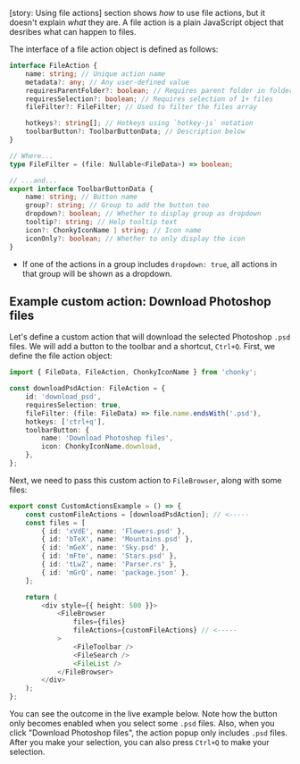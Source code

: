 [story: Using file actions] section shows _how_ to use file actions, but it doesn't
explain _what_ they are. A file action is a plain JavaScript object that desribes
what can happen to files.

The interface of a file action object is defined as follows:

```ts
interface FileAction {
    name: string; // Unique action name
    metadata?: any; // Any user-defined value
    requiresParentFolder?: boolean; // Requires parent folder in folder chain
    requiresSelection?: boolean; // Requires selection of 1+ files
    fileFilter?: FileFilter; // Used to filter the files array

    hotkeys?: string[]; // Hotkeys using `hotkey-js` notation
    toolbarButton?: ToolbarButtonData; // Description below
}

// Where...
type FileFilter = (file: Nullable<FileData>) => boolean;

// ...and...
export interface ToolbarButtonData {
    name: string; // Button name
    group?: string; // Group to add the button too
    dropdown?: boolean; // Whether to display group as dropdown
    tooltip?: string; // Help tooltip text
    icon?: ChonkyIconName | string; // Icon name
    iconOnly?: boolean; // Whether to only display the icon
}
```

-   If one of the actions in a group includes `dropdown: true`, all actions in that
    group will be shown as a dropdown.

## Example custom action: Download Photoshop files

Let's define a custom action that will download the selected Photoshop `.psd` files.
We will add a button to the toolbar and a shortcut, `Ctrl+Q`. First, we define the
file action object:

```ts
import { FileData, FileAction, ChonkyIconName } from 'chonky';

const downloadPsdAction: FileAction = {
    id: 'download_psd',
    requiresSelection: true,
    fileFilter: (file: FileData) => file.name.endsWith('.psd'),
    hotkeys: ['ctrl+q'],
    toolbarButton: {
        name: 'Download Photoshop files',
        icon: ChonkyIconName.download,
    },
};
```

Next, we need to pass this custom action to `FileBrowser`, along with some files:

```ts
export const CustomActionsExample = () => {
    const customFileActions = [downloadPsdAction]; // <-----
    const files = [
        { id: 'xVdE', name: 'Flowers.psd' },
        { id: 'bTeX', name: 'Mountains.psd' },
        { id: 'mGeX', name: 'Sky.psd' },
        { id: 'mFte', name: 'Stars.psd' },
        { id: 'tLwZ', name: 'Parser.rs' },
        { id: 'mGrQ', name: 'package.json' },
    ];

    return (
        <div style={{ height: 500 }}>
            <FileBrowser
                files={files}
                fileActions={customFileActions} // <-----
            >
                <FileToolbar />
                <FileSearch />
                <FileList />
            </FileBrowser>
        </div>
    );
};
```

You can see the outcome in the live example below. Note how the button only becomes
enabled when you select some `.psd` files. Also, when you click "Download Photoshop
files", the action popup only includes `.psd` files. After you make your selection,
you can also press `Ctrl+Q` to make your selection.
